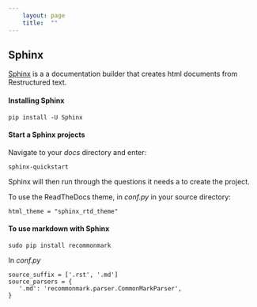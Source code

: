 ```yaml
---
    layout: page
    title:  ""
---
```


## Sphinx

[Sphinx](https://www.sphinx-doc.org/en/master/usage/quickstart.html) is a a documentation builder that creates html documents from Restructured text.

#### Installing Sphinx

```console
pip install -U Sphinx
```
#### Start a Sphinx projects

Navigate to your *docs* directory and enter:
```console
sphinx-quickstart
```
Sphinx will then run through the questions it needs a to create the project.

To use the ReadTheDocs theme, in *conf.py* in your source directory:
```python3
html_theme = "sphinx_rtd_theme"
```

#### To use markdown with Sphinx

```console
sudo pip install recommonmark
```

In *conf.py*

```python3
source_suffix = ['.rst', '.md']
source_parsers = {
   '.md': 'recommonmark.parser.CommonMarkParser',
}
```

